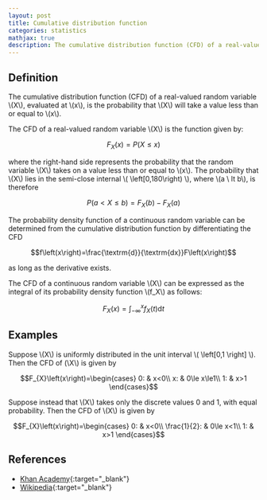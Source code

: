```yaml
---
layout: post
title: Cumulative distribution function
categories: statistics
mathjax: true
description: The cumulative distribution function (CFD) of a real-valued random variable X, evaluated at x, is the probability that X will take a value less than or equal to x.
---
```


## Definition

The cumulative distribution function (CFD) of a real-valued random variable \\(X\\), evaluated at \\(x\\), is the probability that \\(X\\) will take a value less than or equal to \\(x\\).

The CFD of a real-valued random variable \\(X\\) is the function given by:

$$ F_{X}\left(x\right)=P\left(X\leq x\right) $$

where the right-hand side represents the probability that the random variable \\(X\\) takes on a value less than or equal to \\(x\\). The probability that \\(X\\) lies in the semi-close internal \\( \left[0,180\right) \\), where \\(a \ lt b\\), is therefore

$$ P\left(a \lt X \le b\right)=F_{X}\left(b\right)-F_{X}\left(a\right) $$

The probability density function of a continuous random variable can be determined from the cumulative distribution function by differentiating the CFD

$$f\left(x\right)=\frac{\textrm{d}}{\textrm{dx}}F\left(x\right)$$

as long as the derivative exists.

The CFD of a continuous random variable \\(X\\) can be expressed as the integral of its probability density function \\(f_X\\) as follows:

$$F_{X}\left(x\right)=\int_{-\infty}^{x}f_{X}\left(t\right)\textrm{d}t$$


## Examples

Suppose \\(X\\) is uniformly distributed in the unit interval \\( \left[0,1 \right] \\). Then the CFD of (\\X\\) is given by

$$F_{X}\left(x\right)=\begin{cases}
0: & x<0\\
x: & 0\le x\le1\\
1: & x>1
\end{cases}$$

Suppose instead that \\(X\\) takes only the discrete values 0 and 1, with equal probability. Then the CFD of \\(X\\) is given by

$$F_{X}\left(x\right)=\begin{cases}
0: & x<0\\
\frac{1}{2}: & 0\le x<1\\
1: & x>1
\end{cases}$$

## References

- [Khan Academy](https://www.youtube.com/c/khanacademy){:target="_blank"}
- [Wikipedia](https://en.wikipedia.org/wiki/Cumulative_distribution_function){:target="_blank"}